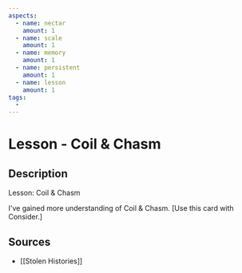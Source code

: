 ```yaml
---
aspects: 
  - name: nectar
    amount: 1
  - name: scale
    amount: 1
  - name: memory
    amount: 1
  - name: persistent
    amount: 1
  - name: lesson
    amount: 1
tags:
  - 
---
```


# Lesson - Coil & Chasm

## Description
Lesson: Coil & Chasm

I've gained more understanding of Coil & Chasm. [Use this card with Consider.]
## Sources
- [[Stolen Histories]]